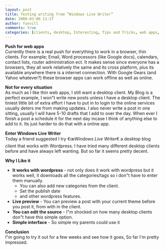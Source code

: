 ```yaml
---
layout: post
title: Testing writing from “Windows Live Writer”
date: 2009-03-06 11:27
author: funvill
comments: true
categories: [clients, desktop, Interesting, Tips and Tricks, web apps, wordpress]
---
```

<p><strong>Push for web apps      <br /></strong>Currently there is a real push for everything to work in a browser, thin clients. For example; Email, Word processors (like Google docs), calendars, contact lists, router administration ect. It makes sense since everyone has a browsers, they all work relatively the same and its cross platform, plus its available anywhere there is a internet connection. With Google Gears (and Yahoo whatever?) these browser apps can work offline as well as online. </p>  <p><strong>Not for every situation </strong>    <br />As much as I like thin web apps, I still want a desktop client. My Blog is a perfect example, I won&quot;t write new posts unless I have a desktop client. The tiniest little bit of extra effort I have to put in to login to the online services usually deters me from making updates. I also never write a post in one sitting, usually I will have 5-10 drafts that I add to over the day. When ever I finish a post a schedule it for the next day incase I think of anything else to add to it. Its just harder to do that with a online app. </p>  <p><strong>Enter Windows Live Writer      <br /></strong>Today a friend suggested I try €œ<em>Windows Live Writer</em>€ a desktop blog client that works with Wordpress. I have tried many different desktop clients before and have always left wanting. But so far it seems pretty decent. </p>  <p><strong>Why I Like it </strong></p>  <ul>   <li><strong>It works with wordpress</strong> - not only does it work with wordpress but it works well, it downloads all the categories/tags so i don&quot;t have to enter them manually.&#160; <ul>       <li>You can also add new categories from the client. </li>        <li>Set the publish date </li>        <li>and other wordpress features. </li>     </ul>   </li>    <li><strong>Live preview</strong> - You can preview a post with your current theme before you post it, from with in the client. </li>    <li><strong>You can edit the source</strong> - I&quot;m shocked on how many desktop clients don&quot;t have this simple option. </li>    <li><strong>Simple interface</strong> - So simple my parents could use it </li> </ul>  <p><strong>Conclusion</strong>     <br />I&quot;m going to try it out for a few weeks and see how it goes, So far I'm pretty impressed. </p>
